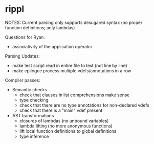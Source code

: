 # rippl

NOTES: Current parsing only supports desugared syntax (no proper function definitions; only lambdas)

Questions for Ryan:
 - associativity of the application operator

Parsing Updates:
 - make test script read in entire file to test (not line by line)
 - make epilogue process multiple vdefs/annotations in a row

Compiler passes:
  * Semantic checks
    - check that clauses in list comprehensions make sense
    - type checking
    - check that there are no type annotations for non-declared vdefs
    - check that there is a "main" vdef present
  * AST transformations
    - closures of lambdas (no unbound variables)
    - lambda lifting (no more anonymous functions)
    - lift local function definitions to global definitions
    - type inference
